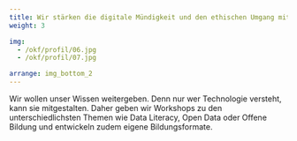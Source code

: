 ```yaml
---
title: Wir stärken die digitale Mündigkeit und den ethischen Umgang mit Technologie 
weight: 3

img:
  - /okf/profil/06.jpg
  - /okf/profil/07.jpg

arrange: img_bottom_2
---
```


Wir wollen unser Wissen weitergeben. Denn nur wer Technologie versteht, kann sie mitgestalten. Daher geben wir Workshops zu den unterschiedlichsten Themen wie Data Literacy, Open Data oder Offene Bildung und entwickeln zudem eigene Bildungsformate. 